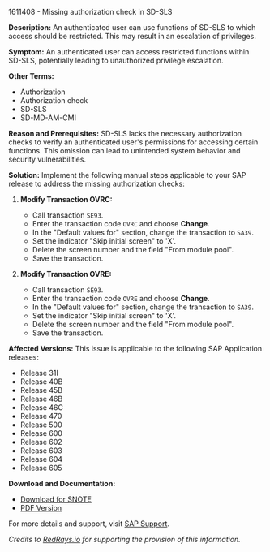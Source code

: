 1611408 - Missing authorization check in SD-SLS

**Description:**
An authenticated user can use functions of SD-SLS to which access should be restricted. This may result in an escalation of privileges.

**Symptom:**
An authenticated user can access restricted functions within SD-SLS, potentially leading to unauthorized privilege escalation.

**Other Terms:**
- Authorization
- Authorization check
- SD-SLS
- SD-MD-AM-CMI

**Reason and Prerequisites:**
SD-SLS lacks the necessary authorization checks to verify an authenticated user's permissions for accessing certain functions. This omission can lead to unintended system behavior and security vulnerabilities.

**Solution:**
Implement the following manual steps applicable to your SAP release to address the missing authorization checks:

1. **Modify Transaction OVRC:**
   - Call transaction `SE93`.
   - Enter the transaction code `OVRC` and choose **Change**.
   - In the "Default values for" section, change the transaction to `SA39`.
   - Set the indicator "Skip initial screen" to 'X'.
   - Delete the screen number and the field "From module pool".
   - Save the transaction.

2. **Modify Transaction OVRE:**
   - Call transaction `SE93`.
   - Enter the transaction code `OVRE` and choose **Change**.
   - In the "Default values for" section, change the transaction to `SA39`.
   - Set the indicator "Skip initial screen" to 'X'.
   - Delete the screen number and the field "From module pool".
   - Save the transaction.

**Affected Versions:**
This issue is applicable to the following SAP Application releases:
- Release 31I
- Release 40B
- Release 45B
- Release 46B
- Release 46C
- Release 470
- Release 500
- Release 600
- Release 602
- Release 603
- Release 604
- Release 605

**Download and Documentation:**
- [Download for SNOTE](https://notesdownloads.sap.com/note/0040000009569532017)
- [PDF Version](https://userapps.support.sap.com/sap/support/sfm/notes/print/0001611408?language=en-US&token=9E931AC0D6D407EA439B08C50A7F3ACE)

For more details and support, visit [SAP Support](https://me.sap.com/).

*Credits to [RedRays.io](https://redrays.io) for supporting the provision of this information.*